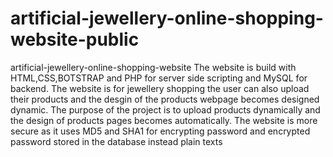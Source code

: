 # artificial-jewellery-online-shopping-website-public
artificial-jewellery-online-shopping-website The website is build with HTML,CSS,BOTSTRAP and PHP for server side scripting and MySQL for backend. The website is for jewellery shopping the user can also upload their products and the desgin of the products webpage becomes designed dynamic. The purpose of the project is to upload products dynamically and the design of products pages becomes automatically. The website is more secure as it uses MD5 and SHA1 for encrypting password and encrypted password stored in the database instead plain texts
